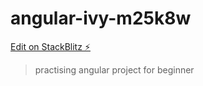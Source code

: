 # angular-ivy-m25k8w

[Edit on StackBlitz ⚡️](https://stackblitz.com/edit/angular-ivy-m25k8w)

> practising angular project for beginner 